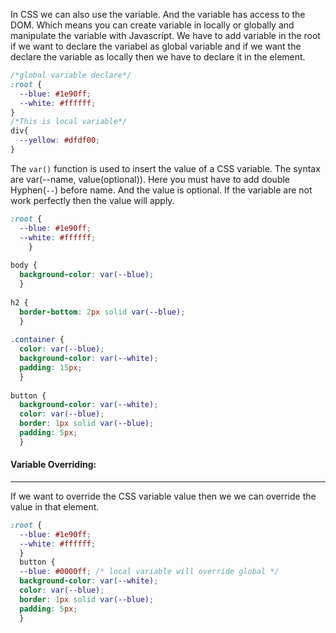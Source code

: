In CSS we can also use the variable. And the variable has access to the DOM. Which means you can create variable in locally or globally and manipulate the variable with Javascript. We have to add variable in the root if we want to declare the variabel as global variable and if we want the declare the variable as locally then we have to declare it in the element. 
```css
/*global variable declare*/
:root {
  --blue: #1e90ff;
  --white: #ffffff;
}
/*This is local variable*/
div{
  --yellow: #dfdf00;
}
```

The `var()` function is used to insert the value of a CSS variable. The syntax are var(--name, value(optional)). Here you must have to add double Hyphen(`--`) before name. And the value is optional. If the variable are not work perfectly then the value will apply.
```css
:root {
  --blue: #1e90ff;  
  --white: #ffffff;
    }  
  
body {
  background-color: var(--blue); 
  }  
  
h2 {
  border-bottom: 2px solid var(--blue); 
  }  
  
.container {
  color: var(--blue);  
  background-color: var(--white);  
  padding: 15px;
  }  
  
button {
  background-color: var(--white);  
  color: var(--blue);  
  border: 1px solid var(--blue);  
  padding: 5px;
  }
```

#### Variable Overriding:
---
If we want to override the CSS variable value then we we can override the value in that element.

```css
:root {
  --blue: #1e90ff;  
  --white: #ffffff;
  }
  button {  
  --blue: #0000ff; /* local variable will override global */  
  background-color: var(--white);  
  color: var(--blue);  
  border: 1px solid var(--blue);  
  padding: 5px;
  }
```

